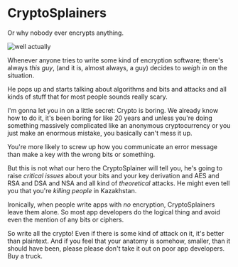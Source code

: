 # CryptoSplainers

Or why nobody ever encrypts anything.

![well actually](http://i.imgur.com/L6XKBOX.jpg)

Whenever anyone tries to write some kind of encryption software; there's always *this guy*, (and it is, almost always, a guy) decides to *weigh in* on the situation.

He pops up and starts talking about algorithms and bits and attacks and all kinds of stuff that for most people sounds really scary.

I'm gonna let you in on a little secret:
Crypto is boring. We already know how to do it, it's been boring for like 20 years and unless you're doing something massively complicated like an anonymous cryptocurrency or you just make an enormous mistake, you basically can't mess it up.

You're more likely to screw up how you communicate an error message than make a key with the wrong bits or something.

But this is not what our hero the CryptoSplainer will tell you, he's going to raise *critical issues* about your bits and your key derivation and AES and RSA and DSA and NSA and all kind of *theoretical* attacks. He might even tell you that you're *killing people* in Kazakhstan.

Ironically, when people write apps with *no* encryption, CryptoSplainers leave them alone. So most app developers do the logical thing and avoid even the mention of any bits or ciphers.

So write all the crypto! Even if there is some kind of attack on it, it's better than plaintext. And if you feel that your anatomy is somehow, smaller, than it should have been, please please don't take it out on poor app developers. Buy a truck.
